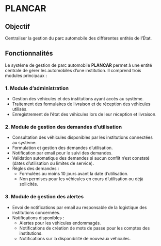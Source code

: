 # PLANCAR

## Objectif
Centraliser la gestion du parc automobile des différentes entités de l’État.

## Fonctionnalités
Le système de gestion de parc automobile **PLANCAR** permet à une entité centrale de gérer les automobiles d’une institution. Il comprend trois modules principaux :

### 1. Module d’administration
- Gestion des véhicules et des institutions ayant accès au système.
- Traitement des formulaires de livraison et de réception des véhicules utilisés.
- Enregistrement de l’état des véhicules lors de leur réception et livraison.

### 2. Module de gestion des demandes d’utilisation
- Consultation des véhicules disponibles par les institutions connectées au système.
- Formulation et gestion des demandes d’utilisation.
- Notification par email pour le suivi des demandes.
- Validation automatique des demandes si aucun conflit n’est constaté (dates d’utilisation ou limites de service).
- Règles des demandes :
  - Formulées au moins 10 jours avant la date d’utilisation.
  - Non permises pour les véhicules en cours d’utilisation ou déjà sollicités.

### 3. Module de gestion des alertes
- Envoi de notifications par email au responsable de la logistique des institutions concernées.
- Notifications disponibles :
  - Alertes pour les véhicules endommagés.
  - Notifications de création de mots de passe pour les comptes des institutions.
  - Notifications sur la disponibilité de nouveaux véhicules.
